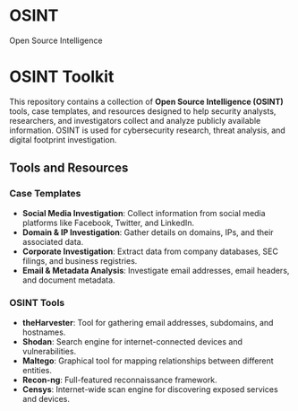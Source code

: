 # OSINT
Open Source Intelligence


# OSINT Toolkit

This repository contains a collection of **Open Source Intelligence (OSINT)** tools, case templates, and resources designed to help security analysts, researchers, and investigators collect and analyze publicly available information. OSINT is used for cybersecurity research, threat analysis, and digital footprint investigation.

## Tools and Resources

### Case Templates
- **Social Media Investigation**: Collect information from social media platforms like Facebook, Twitter, and LinkedIn.
- **Domain & IP Investigation**: Gather details on domains, IPs, and their associated data.
- **Corporate Investigation**: Extract data from company databases, SEC filings, and business registries.
- **Email & Metadata Analysis**: Investigate email addresses, email headers, and document metadata.

### OSINT Tools
- **theHarvester**: Tool for gathering email addresses, subdomains, and hostnames.
- **Shodan**: Search engine for internet-connected devices and vulnerabilities.
- **Maltego**: Graphical tool for mapping relationships between different entities.
- **Recon-ng**: Full-featured reconnaissance framework.
- **Censys**: Internet-wide scan engine for discovering exposed services and devices.
